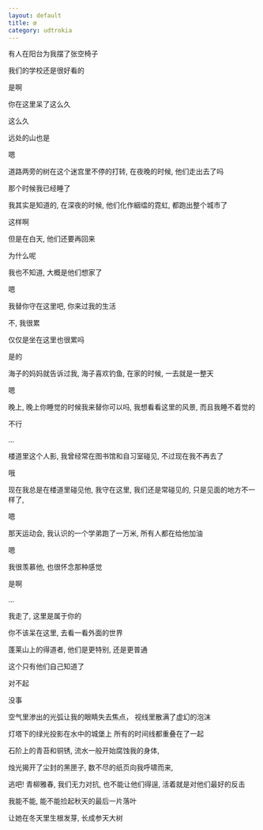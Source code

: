 ```yaml
---
layout: default
title: œ
category: udtrokia
---
```


有人在阳台为我摆了张空椅子

我们的学校还是很好看的

是啊

你在这里呆了这么久

这么久

远处的山也是

嗯

道路两旁的树在这个迷宫里不停的打转,  在夜晚的时候, 他们走出去了吗

那个时候我已经睡了

我其实是知道的, 在深夜的时候, 他们化作絪缊的霓虹, 都跑出整个城市了

这样啊

但是在白天, 他们还要再回来

为什么呢

我也不知道, 大概是他们想家了

嗯

我替你守在这里吧, 你来过我的生活

不, 我很累

仅仅是坐在这里也很累吗

是的

海子的妈妈就告诉过我, 海子喜欢钓鱼, 在家的时候, 一去就是一整天

嗯

晚上, 晚上你睡觉的时候我来替你可以吗, 我想看看这里的风景, 而且我睡不着觉的

不行

...

楼道里这个人影, 我曾经常在图书馆和自习室碰见, 不过现在我不再去了

哦

现在我总是在楼道里碰见他,  我守在这里, 我们还是常碰见的, 只是见面的地方不一样了, 

嗯

那天运动会, 我认识的一个学弟跑了一万米, 所有人都在给他加油

嗯

我很羡慕他, 也很怀念那种感觉

是啊

...

我走了, 这里是属于你的

你不该呆在这里, 去看一看外面的世界

蓬莱山上的得道者, 他们是更特别, 还是更普通

这个只有他们自己知道了

对不起

没事

空气里渗出的光弧让我的眼睛失去焦点， 视线里散满了虚幻的泡沫

灯塔下的绿光投影在水中的城堡上 所有的时间线都重叠在了一起

石阶上的青苔和铜锈, 流水一般开始腐蚀我的身体,

烛光揭开了尘封的黑匣子, 数不尽的纸页向我呼啸而来,

逃吧! 青柳雅春, 我们无力对抗, 也不能让他们得逞, 活着就是对他们最好的反击

我能不能, 能不能捡起秋天的最后一片落叶

让她在冬天里生根发芽, 长成参天大树
